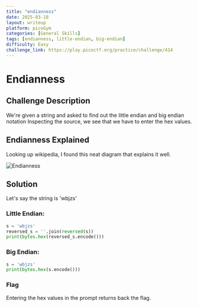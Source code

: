 ```yaml
---
title: "endianness"
date: 2025-03-18
layout: writeup
platform: picoGym
categories: [General Skills]
tags: [endianness, little-endian, big-endian]
difficulty: Easy
challenge_link: https://play.picoctf.org/practice/challenge/414
---
```


# Endianness

## Challenge Description

We're given a string and asked to find out the little endian and big endian notation
Inspecting the source, we see that we have to enter the hex values.

## Endianness Explained

Looking up wikipedia, I found this neat diagram that explains it well.

<img src="{{ 'assets/images/endianness/endianness.jpg' | relative_url }}" alt="Endianness"/>

## Solution

Let's say the string is 'wbjzs'

### Little Endian:

```python
s = 'wbjzs'
reversed_s = ''.join(reversed(s))
print(bytes.hex(reversed_s.encode()))
```

### Big Endian:

```python
s = 'wbjzs'
print(bytes.hex(s.encode()))
```

### Flag

Entering the hex values in the prompt returns back the flag.
